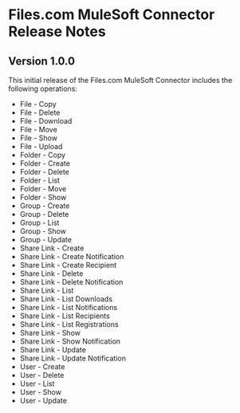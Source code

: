 # Files.com MuleSoft Connector Release Notes

## Version 1.0.0

This initial release of the Files.com MuleSoft Connector includes the following operations:

* File - Copy
* File - Delete
* File - Download
* File - Move
* File - Show
* File - Upload
* Folder - Copy
* Folder - Create
* Folder - Delete
* Folder - List
* Folder - Move
* Folder - Show
* Group - Create
* Group - Delete
* Group - List
* Group - Show
* Group - Update
* Share Link - Create
* Share Link - Create Notification
* Share Link - Create Recipient
* Share Link - Delete
* Share Link - Delete Notification
* Share Link - List
* Share Link - List Downloads
* Share Link - List Notifications
* Share Link - List Recipients
* Share Link - List Registrations
* Share Link - Show
* Share Link - Show Notification
* Share Link - Update
* Share Link - Update Notification
* User - Create
* User - Delete
* User - List
* User - Show
* User - Update
